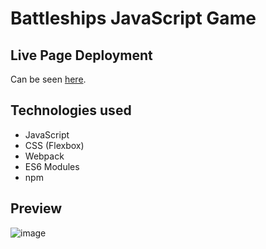 # Battleships JavaScript Game

## Live Page Deployment
Can be seen [here](https://yomanbest67.github.io/battleships/).

## Technologies used
- JavaScript
- CSS (Flexbox)
- Webpack
- ES6 Modules
- npm


## Preview
![image](https://github.com/Yomanbest67/battleships/assets/106496623/832586f6-b794-4406-abdd-69d0ff6a6c6c)
